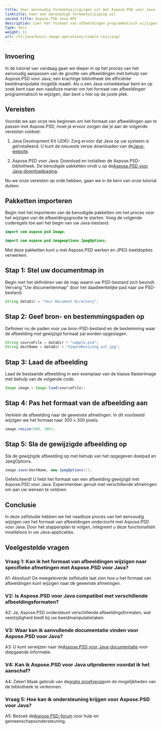 ```yaml
---
title: Voer eenvoudig formaatwijzigingen uit met Aspose.PSD voor Java
linktitle: Voer een eenvoudige formaatwijziging uit
second_title: Aspose.PSD Java-API
description: Leer het formaat van afbeeldingen programmatisch wijzigen met Aspose.PSD voor Java. Volg onze stapsgewijze handleiding voor efficiënte beeldmanipulatie.
type: docs
weight: 11
url: /nl/java/basic-image-operations/simple-resizing/
---
```

## Invoering

In de tutorial van vandaag gaan we dieper in op het proces van het eenvoudig aanpassen van de grootte van afbeeldingen met behulp van Aspose.PSD voor Java, een krachtige bibliotheek die efficiënte beeldmanipulatie mogelijk maakt. Als u een Java-ontwikkelaar bent en op zoek bent naar een naadloze manier om het formaat van afbeeldingen programmatisch te wijzigen, dan bent u hier op de juiste plek.

## Vereisten

Voordat we aan onze reis beginnen om het formaat van afbeeldingen aan te passen met Aspose.PSD, moet je ervoor zorgen dat je aan de volgende vereisten voldoet:

1.  Java Development Kit (JDK): Zorg ervoor dat Java op uw systeem is geïnstalleerd. U kunt de nieuwste versie downloaden van de[Java-website](https://www.oracle.com/java/).

2.  Aspose.PSD voor Java: Download en installeer de Aspose.PSD-bibliotheek. De benodigde pakketten vindt u op de[Aspose.PSD voor Java-downloadpagina](https://releases.aspose.com/psd/java/).

Nu we onze vereisten op orde hebben, gaan we in de kern van onze tutorial duiken.

## Pakketten importeren

Begin met het importeren van de benodigde pakketten om het proces voor het wijzigen van de afbeeldingsgrootte te starten. Voeg de volgende coderegels toe aan het begin van uw Java-bestand:

```java
import com.aspose.psd.Image;

import com.aspose.psd.imageoptions.JpegOptions;
```

Met deze pakketten kunt u met Aspose.PSD werken en JPEG-beeldopties verwerken.

## Stap 1: Stel uw documentmap in

Begin met het definiëren van de map waarin uw PSD-bestand zich bevindt. Vervang "Uw documentenmap" door het daadwerkelijke pad naar uw PSD-bestand.

```java
String dataDir = "Your Document Directory";
```

## Stap 2: Geef bron- en bestemmingspaden op

Definieer nu de paden voor uw bron-PSD-bestand en de bestemming waar de afbeelding met gewijzigd formaat zal worden opgeslagen.

```java
String sourceFile = dataDir + "sample.psd";
String destName = dataDir + "SimpleResizing_out.jpg";
```

## Stap 3: Laad de afbeelding

Laad de bestaande afbeelding in een exemplaar van de klasse RasterImage met behulp van de volgende code:

```java
Image image = Image.load(sourceFile);
```

## Stap 4: Pas het formaat van de afbeelding aan

Verklein de afbeelding naar de gewenste afmetingen. In dit voorbeeld wijzigen we het formaat naar 300 x 300 pixels.

```java
image.resize(300, 300);
```

## Stap 5: Sla de gewijzigde afbeelding op

Sla de gewijzigde afbeelding op met behulp van het opgegeven doelpad en JpegOptions.

```java
image.save(destName, new JpegOptions());
```

Gefeliciteerd! U hebt het formaat van een afbeelding gewijzigd met Aspose.PSD voor Java. Experimenteer gerust met verschillende afmetingen om aan uw wensen te voldoen.

## Conclusie

In deze zelfstudie hebben we het naadloze proces van het eenvoudig wijzigen van het formaat van afbeeldingen onderzocht met Aspose.PSD voor Java. Door het stappenplan te volgen, integreert u deze functionaliteit moeiteloos in uw Java-applicaties.

## Veelgestelde vragen

### Vraag 1: Kan ik het formaat van afbeeldingen wijzigen naar specifieke afmetingen met Aspose.PSD voor Java?

A1: Absoluut! De meegeleverde zelfstudie laat zien hoe u het formaat van afbeeldingen kunt wijzigen naar de gewenste afmetingen.

### V2: Is Aspose.PSD voor Java compatibel met verschillende afbeeldingsformaten?

A2: Ja, Aspose.PSD ondersteunt verschillende afbeeldingsformaten, wat veelzijdigheid biedt bij uw beeldmanipulatietaken.

### V3: Waar kan ik aanvullende documentatie vinden voor Aspose.PSD voor Java?

 A3: U kunt verwijzen naar de[Aspose.PSD voor Java-documentatie](https://reference.aspose.com/psd/java/) voor diepgaande informatie.

### V4: Kan ik Aspose.PSD voor Java uitproberen voordat ik het aanschaf?

 A4: Zeker! Maak gebruik van de[gratis proefversie](https://releases.aspose.com/)om de mogelijkheden van de bibliotheek te verkennen.

### Vraag 5: Hoe kan ik ondersteuning krijgen voor Aspose.PSD voor Java?

 A5: Bezoek de[Aspose.PSD-forum](https://forum.aspose.com/c/psd/34) voor hulp en gemeenschapsondersteuning.
